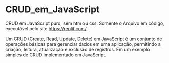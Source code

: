 # CRUD_em_JavaScript
CRUD em JavaScript puro, sem htm ou css. Somente o Arquivo em código, executável pelo site https://replit.com/.

Um CRUD (Create, Read, Update, Delete) em JavaScript é um conjunto de operações básicas para gerenciar dados em uma aplicação, permitindo a criação, leitura, atualização e exclusão de registros. Em um exemplo simples de CRUD implementado em JavaScript.
